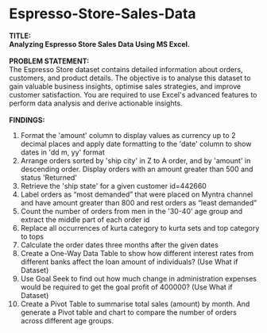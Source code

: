 # Espresso-Store-Sales-Data
<b>TITLE:
<br>
Analyzing Espresso Store Sales Data Using MS Excel.</b>
<br><br>
<b>PROBLEM STATEMENT:</b>
<br>
The Espresso Store dataset contains detailed information about orders, customers, and
product details. The objective is to analyse this dataset to gain valuable business
insights, optimise sales strategies, and improve customer satisfaction. You are required
to use Excel's advanced features to perform data analysis and derive actionable insights.
<br><br>
<b>FINDINGS:</b>
1. Format the 'amount' column to display values as currency up to 2 decimal places
and apply date formatting to the 'date' column to show dates in 'dd m, yy' format
2. Arrange orders sorted by 'ship city' in Z to A order, and by 'amount' in descending
order. Display orders with an amount greater than 500 and status 'Returned'
3. Retrieve the 'ship state' for a given customer id=442660
4. Label orders as “most demanded” that were placed on Myntra channel and have
amount greater than 800 and rest orders as “least demanded”
5. Count the number of orders from men in the '30-40' age group and extract the
middle part of each order id
6. Replace all occurrences of kurta category to kurta sets and top category to tops
7. Calculate the order dates three months after the given dates
8. Create a One-Way Data Table to show how different interest rates from different
banks affect the loan amount of individuals? (Use What if Dataset)
9. Use Goal Seek to find out how much change in administration expenses would be
required to get the goal profit of 400000? (Use What if Dataset)
10. Create a Pivot Table to summarise total sales (amount) by month. And generate a
Pivot table and chart to compare the number of orders across different age groups.
